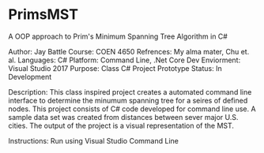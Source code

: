 # PrimsMST
A OOP approach to Prim's Minimum Spanning Tree Algorithm in C#

Author: Jay Battle
Course: COEN 4650
Refrences: My alma mater, Chu et. al.
Languages: C#
Platform: Command Line, .Net Core
Dev Enviorment: Visual Studio 2017
Purpose: Class C# Project Prototype
Status: In Development

Description:
This class inspired project creates a automated command line interface to determine the minumum
spanning tree for a seires of defined nodes. This project consists of C# code developed for command
line use. A sample data set was created from distances between sever major U.S. cities.
The output of the project is a visual representation of the MST.

Instructions:
Run using Visual Studio Command Line
